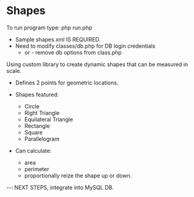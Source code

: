 Shapes
======

To run program type:
              php run.php

+ Sample shapes.xml IS REQUIRED.
+ Need to modify classes/db.php for DB login credentials
  - or -
  remove db options from class.php

Using custom library to create dynamic shapes that can be measured in scale.

- Defines 2 points for geometric locations.
- Shapes featured:
  * Circle
  * Right Triangle
  * Equilateral Triangle
  * Rectangle
  * Square
  * Parallelogram

- Can calculate:
  * area
  * perimeter
  * proportionally reize the shape up or down.


--: NEXT STEPS, integrate into MySQL DB.
